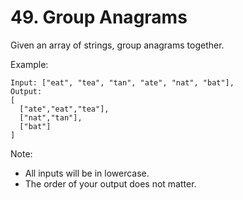 # 49. Group Anagrams

Given an array of strings, group anagrams together.

Example:
```
Input: ["eat", "tea", "tan", "ate", "nat", "bat"],
Output:
[
  ["ate","eat","tea"],
  ["nat","tan"],
  ["bat"]
]
```

Note:
* All inputs will be in lowercase.
* The order of your output does not matter.